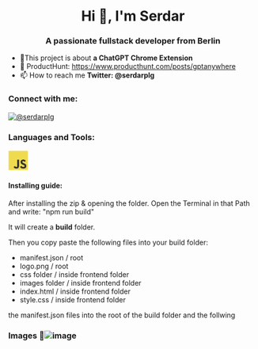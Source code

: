 <h1 align="center">Hi 👋, I'm Serdar</h1>
<h3 align="center">A passionate fullstack developer from Berlin</h3>

- 🔭This project is about **a ChatGPT Chrome Extension**
- 🧡 ProductHunt: https://www.producthunt.com/posts/gptanywhere
- 📫 How to reach me **Twitter: @serdarplg**

<h3 align="left">Connect with me:</h3>
<p align="left">
<a href="https://twitter.com/@serdarplg" target="blank"><img align="center" src="https://raw.githubusercontent.com/rahuldkjain/github-profile-readme-generator/master/src/images/icons/Social/twitter.svg" alt="@serdarplg" height="30" width="40" /></a>
</p>

<h3 align="left">Languages and Tools:</h3>
<p align="left"> <a href="https://developer.mozilla.org/en-US/docs/Web/JavaScript" target="_blank" rel="noreferrer"> <img src="https://raw.githubusercontent.com/devicons/devicon/master/icons/javascript/javascript-original.svg" alt="javascript" width="40" height="40"/> </a> </p>

<h4>Installing guide:</h4>
After installing the zip & opening the folder. Open the Terminal in that Path and write: "npm run build"

It will create a **build** folder. 

Then you copy paste the following files into your build folder:
- manifest.json / root
- logo.png / root
- css folder / inside frontend folder
- images folder / inside frontend folder
- index.html / inside frontend folder
- style.css / inside frontend folder


the manifest.json files into the root of the build folder and the follwing


<h3 align="left">Images 📸</h3!
  

![image](https://user-images.githubusercontent.com/73127647/207998154-0250eaed-c114-4a6c-b21f-db06af6e1949.jpg)

>

